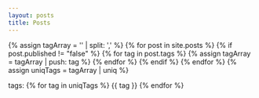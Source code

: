 ```yaml
---
layout: posts
title: Posts
---
```


{% assign tagArray = '' | split: ',' %}
{% for post in site.posts %}
{% if post.published != "false" %}
{% for tag in post.tags %}
{% assign tagArray = tagArray | push: tag %} {% endfor %}
{% endif %}
{% endfor %}
{% assign uniqTags = tagArray | uniq %}

tags:
{% for tag in uniqTags %}
    {{ tag }}
{% endfor %}